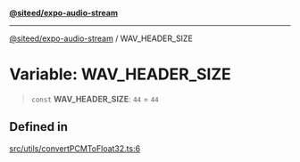 [**@siteed/expo-audio-stream**](../README.md)

***

[@siteed/expo-audio-stream](../README.md) / WAV\_HEADER\_SIZE

# Variable: WAV\_HEADER\_SIZE

> `const` **WAV\_HEADER\_SIZE**: `44` = `44`

## Defined in

[src/utils/convertPCMToFloat32.ts:6](https://github.com/deeeed/expo-audio-stream/blob/f94c6016ba4ce968cafbf68644199405f5991d7f/packages/expo-audio-stream/src/utils/convertPCMToFloat32.ts#L6)
